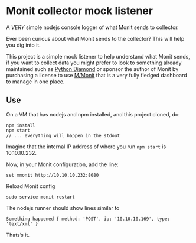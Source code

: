 # Monit collector mock listener

A *VERY* simple nodejs console logger of what Monit sends to collector.

Ever been curious about what Monit sends to the collector? This will help you dig into it.

This project is a simple mock listener to help understand what Monit sends,
if you want to collect data you might prefer to look to something already maintained such as [Python Diamond](https://github.com/python-diamond/Diamond)
or sponsor the author of Monit by purchasing a license to use [M/Monit](https://mmonit.com/shop/) that is a very fully fledged dashboard to manage in one place.

## Use

On a VM that has nodejs and npm installed, and this project cloned, do:

    npm install
    npm start
    // ... everything will happen in the stdout

Imagine that the internal IP address of where you run `npm start` is 10.10.10.232.

Now, in your Monit configuration, add the line:

    set mmonit http://10.10.10.232:8080

Reload Monit config

    sudo service monit restart

The nodejs runner should show lines similar to

```
Something happened { method: 'POST', ip: '10.10.10.169', type: 'text/xml' }
```

Thats’s it.
